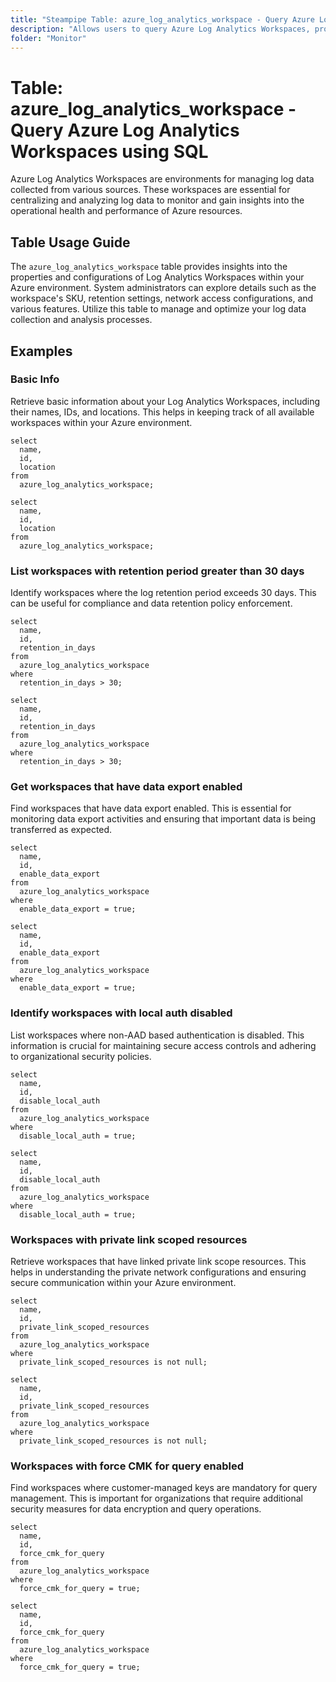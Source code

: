 ```yaml
---
title: "Steampipe Table: azure_log_analytics_workspace - Query Azure Log Analytics Workspaces using SQL"
description: "Allows users to query Azure Log Analytics Workspaces, providing insights into the configuration and properties of Log Analytics Workspaces within their Azure environment."
folder: "Monitor"
---
```


# Table: azure_log_analytics_workspace - Query Azure Log Analytics Workspaces using SQL

Azure Log Analytics Workspaces are environments for managing log data collected from various sources. These workspaces are essential for centralizing and analyzing log data to monitor and gain insights into the operational health and performance of Azure resources.

## Table Usage Guide

The `azure_log_analytics_workspace` table provides insights into the properties and configurations of Log Analytics Workspaces within your Azure environment. System administrators can explore details such as the workspace's SKU, retention settings, network access configurations, and various features. Utilize this table to manage and optimize your log data collection and analysis processes.

## Examples

### Basic Info

Retrieve basic information about your Log Analytics Workspaces, including their names, IDs, and locations. This helps in keeping track of all available workspaces within your Azure environment.

```sql+postgres
select
  name,
  id,
  location
from
  azure_log_analytics_workspace;
```

```sql+sqlite
select
  name,
  id,
  location
from
  azure_log_analytics_workspace;
```

### List workspaces with retention period greater than 30 days

Identify workspaces where the log retention period exceeds 30 days. This can be useful for compliance and data retention policy enforcement.

```sql+postgres
select
  name,
  id,
  retention_in_days
from
  azure_log_analytics_workspace
where
  retention_in_days > 30;
```

```sql+sqlite
select
  name,
  id,
  retention_in_days
from
  azure_log_analytics_workspace
where
  retention_in_days > 30;
```

### Get workspaces that have data export enabled

Find workspaces that have data export enabled. This is essential for monitoring data export activities and ensuring that important data is being transferred as expected.

```sql+postgres
select
  name,
  id,
  enable_data_export
from
  azure_log_analytics_workspace
where
  enable_data_export = true;
```

```sql+sqlite
select
  name,
  id,
  enable_data_export
from
  azure_log_analytics_workspace
where
  enable_data_export = true;
```

### Identify workspaces with local auth disabled

List workspaces where non-AAD based authentication is disabled. This information is crucial for maintaining secure access controls and adhering to organizational security policies.

```sql+postgres
select
  name,
  id,
  disable_local_auth
from
  azure_log_analytics_workspace
where
  disable_local_auth = true;
```

```sql+sqlite
select
  name,
  id,
  disable_local_auth
from
  azure_log_analytics_workspace
where
  disable_local_auth = true;
```

### Workspaces with private link scoped resources

Retrieve workspaces that have linked private link scope resources. This helps in understanding the private network configurations and ensuring secure communication within your Azure environment.

```sql+postgres
select
  name,
  id,
  private_link_scoped_resources
from
  azure_log_analytics_workspace
where
  private_link_scoped_resources is not null;
```

```sql+sqlite
select
  name,
  id,
  private_link_scoped_resources
from
  azure_log_analytics_workspace
where
  private_link_scoped_resources is not null;
```

### Workspaces with force CMK for query enabled

Find workspaces where customer-managed keys are mandatory for query management. This is important for organizations that require additional security measures for data encryption and query operations.

```sql+postgres
select
  name,
  id,
  force_cmk_for_query
from
  azure_log_analytics_workspace
where
  force_cmk_for_query = true;
```

```sql+sqlite
select
  name,
  id,
  force_cmk_for_query
from
  azure_log_analytics_workspace
where
  force_cmk_for_query = true;
```
